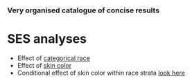 ### Very organised catalogue of concise results 

# SES analyses
 - Effect of [categorical race](/ses/2020.7.11_examples.html)
 - Effect of [skin color](/ses/2020.7.11_examples.html)
 - Conditional effect of skin color within race strata [look here](/ses/2020.7.11_examples.html)
